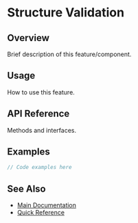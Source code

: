 # Structure Validation

## Overview
Brief description of this feature/component.

## Usage
How to use this feature.

## API Reference
Methods and interfaces.

## Examples
```typescript
// Code examples here
```

## See Also
- [Main Documentation](README.md)
- [Quick Reference](QUICK_REFERENCE.md)
